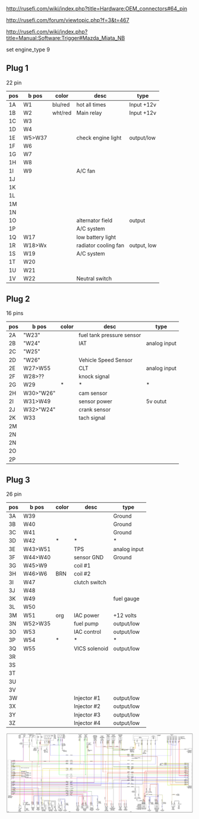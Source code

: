 http://rusefi.com/wiki/index.php?title=Hardware:OEM_connectors#64_pin

http://rusefi.com/forum/viewtopic.php?f=3&t=467

http://rusefi.com/wiki/index.php?title=Manual:Software:Trigger#Mazda_Miata_NB

set engine_type 9

## Plug 1
22 pin

| pos | b pos   | color   | desc                 | type        |
| --- | ------- | ------- | -------------------- | ----------- |
| 1A  | W1      | blu/red | hot all times        | Input +12v  |
| 1B  | W2      | wht/red | Main relay           | Input +12v  |
| 1C  | W3      |         |                      |             |
| 1D  | W4      |         |                      |             |
| 1E  | W5\>W37 |         | check engine light   | output/low  |
| 1F  | W6      |         |                      |             |
| 1G  | W7      |         |                      |             |
| 1H  | W8      |         |                      |             |
| 1I  | W9      |         | A/C fan              |             |
| 1J  |         |         |                      |             |
| 1K  |         |         |                      |             |
| 1L  |         |         |                      |             |
| 1M  |         |         |                      |             |
| 1N  |         |         |                      |             |
| 1O  |         |         | alternator field     | output      |
| 1P  |         |         | A/C system           |             |
| 1Q  | W17     |         | low battery light    |             |
| 1R  | W18\>Wx |         | radiator cooling fan | output, low |
| 1S  | W19     |         | A/C system           |             |
| 1T  | W20     |         |                      |             |
| 1U  | W21     |         |                      |             |
| 1V  | W22     |         | Neutral switch       |             |

## Plug 2
16 pins

| pos | b pos      | color | desc                      | type         |
| --- | ---------- | ----- | ------------------------- | ------------ |
| 2A  | "W23"      |       | fuel tank pressure sensor |              |
| 2B  | "W24"      |       | IAT                       | analog input |
| 2C  | "W25"      |       |                           |              |
| 2D  | "W26"      |       | Vehicle Speed Sensor      |              |
| 2E  | W27\>W55   |       | CLT                       | analog input |
| 2F  | W28\>??    |       | knock signal              |              |
| 2G  | W29        | \*    | \*                        | \*           |
| 2H  | W30\>"W26" |       | cam sensor                |              |
| 2I  | W31\>W49   |       | sensor power              | 5v outut     |
| 2J  | W32\>"W24" |       | crank sensor              |              |
| 2K  | W33        |       | tach signal               |              |
| 2M  |            |       |                           |              |
| 2N  |            |       |                           |              |
| 2N  |            |       |                           |              |
| 2O  |            |       |                           |              |
| 2P  |            |       |                           |              |

## Plug 3
26 pin

| pos | b pos    | color | desc          | type         |
| --- | -------- | ----- | ------------- | ------------ |
| 3A  | W39      |       |               | Ground       |
| 3B  | W40      |       |               | Ground       |
| 3C  | W41      |       |               | Ground       |
| 3D  | W42      | \*    | \*            | \*           |
| 3E  | W43\>W51 |       | TPS           | analog input |
| 3F  | W44\>W40 |       | sensor GND    | Ground       |
| 3G  | W45\>W9  |       | coil \#1      |              |
| 3H  | W46\>W6  | BRN   | coil \#2      |              |
| 3I  | W47      |       | clutch switch |              |
| 3J  | W48      |       |               |              |
| 3K  | W49      |       |               | fuel gauge   |
| 3L  | W50      |       |               |              |
| 3M  | W51      | org   | IAC power     | \+12 volts   |
| 3N  | W52\>W35 |       | fuel pump     | output/low   |
| 3O  | W53      |       | IAC control   | output/low   |
| 3P  | W54      | \*    | \*            | \*           |
| 3Q  | W55      |       | VICS solenoid | output/low   |
| 3R  |          |       |               |              |
| 3S  |          |       |               |              |
| 3T  |          |       |               |              |
| 3U  |          |       |               |              |
| 3V  |          |       |               |              |
| 3W  |          |       | Injector \#1  | output/low   |
| 3X  |          |       | Injector \#2  | output/low   |
| 3Y  |          |       | Injector \#3  | output/low   |
| 3Z  |          |       | Injector \#4  | output/low   |

![Wiring Diagram](Images/Mazda_miata_1999.png)
